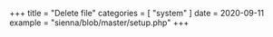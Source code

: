 +++
title = "Delete file"
categories = [ "system" ]
date = 2020-09-11
example = "sienna/blob/master/setup.php"
+++
